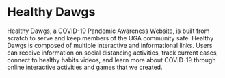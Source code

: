 # Healthy Dawgs
Healthy Dawgs, a COVID-19 Pandemic Awareness Website, is built from scratch to serve and keep members of the UGA community safe. Healthy Dawgs is composed of multiple interactive and informational links. Users can receive information on social distancing activities, track current cases, connect to healthy habits videos, and learn more about COVID-19 through online interactive activities and games that we created. 
